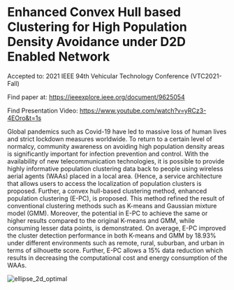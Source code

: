 # Enhanced Convex Hull based Clustering for High Population Density Avoidance under D2D Enabled Network

Accepted to: 2021 IEEE 94th Vehicular Technology Conference (VTC2021-Fall)

Find paper at: https://ieeexplore.ieee.org/document/9625054

Find Presentation Video: https://www.youtube.com/watch?v=yRCz3-4EOro&t=1s

Global pandemics such as Covid-19 have led to massive loss of human lives and strict lockdown measures worldwide. To return to a certain level of normalcy, community awareness on avoiding high population density areas is significantly important for infection prevention and control. With the availability of new telecommunication technologies, it is possible to provide highly informative population clustering data back to people using wireless aerial agents (WAAs) placed in a local area. {Hence, a service architecture that allows users to access the localization of population clusters is proposed. Further, a convex hull-based clustering method, enhanced population clustering (E-PC), is proposed. This method refined the result of conventional clustering methods such as K-means and Gaussian mixture model (GMM). Moreover, the potential in E-PC to achieve the same or higher results compared to the original K-means and GMM, while consuming lesser data points, is demonstrated. On average, E-PC improved the cluster detection performance in both K-means and GMM by 18.93% under different environments such as remote, rural, suburban, and urban in terms of silhouette score. Further, E-PC allows a 15% data reduction which results in decreasing the computational cost and energy consumption of the WAAs.

![ellipse_2d_optimal](https://user-images.githubusercontent.com/42689768/174331853-f925f6c7-61f5-4477-810e-0823ad44a88d.png)

